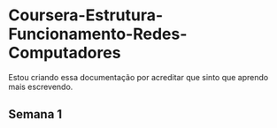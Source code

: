 # Coursera-Estrutura-Funcionamento-Redes-Computadores
Estou criando essa documentação por acreditar que sinto que aprendo mais escrevendo.

## Semana 1


